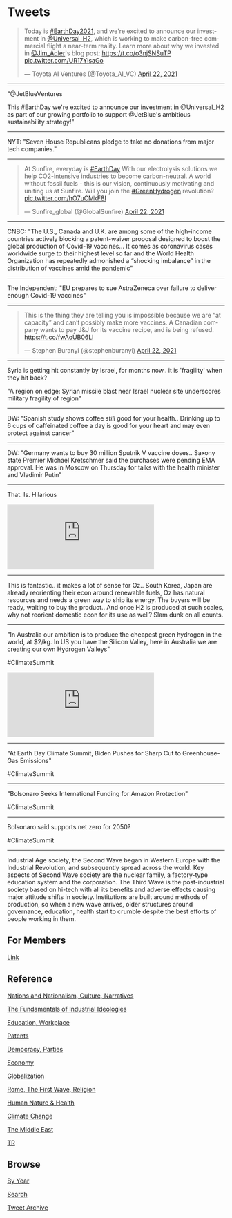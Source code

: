 # Tweets


<blockquote class="twitter-tweet"><p lang="en" dir="ltr">Today is <a href="https://twitter.com/hashtag/EarthDay2021?src=hash&amp;ref_src=twsrc%5Etfw">#EarthDay2021</a>, and we&#39;re excited to announce our investment in <a href="https://twitter.com/Universal_H2?ref_src=twsrc%5Etfw">@Universal_H2</a>, which is working to make carbon-free commercial flight a near-term reality. Learn more about why we invested in <a href="https://twitter.com/jim_adler?ref_src=twsrc%5Etfw">@Jim_Adler</a>&#39;s blog post: <a href="https://t.co/o3njSNSuTP">https://t.co/o3njSNSuTP</a> <a href="https://t.co/UR17YlsaGo">pic.twitter.com/UR17YlsaGo</a></p>&mdash; Toyota AI Ventures (@Toyota_AI_VC) <a href="https://twitter.com/Toyota_AI_VC/status/1385264096849715200?ref_src=twsrc%5Etfw">April 22, 2021</a></blockquote> <script async src="https://platform.twitter.com/widgets.js" charset="utf-8"></script>

---

"@JetBlueVentures

This #EarthDay we're excited to announce our investment in
@Universal_H2 as part of our growing portfolio to support @JetBlue's
ambitious sustainability strategy!"

---

NYT: "Seven House Republicans pledge to take no donations from major tech companies."

---

<blockquote class="twitter-tweet"><p lang="en" dir="ltr">At Sunfire, everyday is <a href="https://twitter.com/hashtag/EarthDay?src=hash&amp;ref_src=twsrc%5Etfw">#EarthDay</a> With our electrolysis solutions we help CO2-intensive industries to become carbon-neutral. A world without fossil fuels - this is our vision, continuously motivating and uniting us at Sunfire. Will you join the <a href="https://twitter.com/hashtag/GreenHydrogen?src=hash&amp;ref_src=twsrc%5Etfw">#GreenHydrogen</a> revolution? <a href="https://t.co/hO7uCMkF8I">pic.twitter.com/hO7uCMkF8I</a></p>&mdash; Sunfire_global (@GlobalSunfire) <a href="https://twitter.com/GlobalSunfire/status/1385169715195224066?ref_src=twsrc%5Etfw">April 22, 2021</a></blockquote> <script async src="https://platform.twitter.com/widgets.js" charset="utf-8"></script>

---

CNBC: "The U.S., Canada and U.K. are among some of the high-income countries
actively blocking a patent-waiver proposal designed to boost the
global production of Covid-19 vaccines... It comes as coronavirus
cases worldwide surge to their highest level so far and the World
Health Organization has repeatedly admonished a “shocking imbalance”
in the distribution of vaccines amid the pandemic"

---

The Independent: "EU prepares to sue AstraZeneca over failure to deliver enough Covid-19 vaccines"

---

<blockquote class="twitter-tweet"><p lang="en" dir="ltr">This is the thing they are telling you is impossible because we are “at capacity” and can’t possibly make more vaccines. A Canadian company wants to pay J&amp;J for its vaccine recipe, and is being refused. <a href="https://t.co/fwAoUB06Ll">https://t.co/fwAoUB06Ll</a></p>&mdash; Stephen Buranyi (@stephenburanyi) <a href="https://twitter.com/stephenburanyi/status/1385228389360017416?ref_src=twsrc%5Etfw">April 22, 2021</a></blockquote> <script async src="https://platform.twitter.com/widgets.js" charset="utf-8"></script>

---

Syria is getting hit constantly by Israel, for months now.. it is
'fragility' when they hit back?

"A region on edge: Syrian missile blast near Israel nuclear site
underscores military fragility of region"

---

DW: "Spanish study shows coffee *still* good for your
health.. Drinking up to 6 cups of caffeinated coffee a day is good for
your heart and may even protect against cancer"

---

DW: "Germany wants to buy 30 million Sputnik V vaccine doses.. Saxony
state Premier Michael Kretschmer said the purchases were pending EMA
approval. He was in Moscow on Thursday for talks with the health
minister and Vladimir Putin"

---

That. Is. Hilarious

<iframe width="340" src="https://www.youtube.com/embed/WVCOYUXkeKg?start=35&end=170" title="YouTube video player" frameborder="0" allow="accelerometer; autoplay; clipboard-write; encrypted-media; gyroscope; picture-in-picture" allowfullscreen></iframe>

---

This is fantastic.. it makes a lot of sense for Oz.. South Korea,
Japan are already reorienting their econ around renewable fuels, Oz
has natural resources and needs a green way to ship its energy. The
buyers will be ready, waiting to buy the product.. And once H2 is
produced at such scales, why not reorient domestic econ for its use as
well?  Slam dunk on all counts.

---

"In Australia our ambition is to produce the cheapest green hydrogen
in the world, at $2/kg. In US you have the Silicon Valley, here in
Australia we are creating our own Hydrogen Valleys"

\#ClimateSummit

<iframe width="340" src="https://www.youtube.com/embed/nzg2VK5iBHc?start=7256&end=7396" title="YouTube video player" frameborder="0" allow="accelerometer; autoplay; clipboard-write; encrypted-media; gyroscope; picture-in-picture" allowfullscreen></iframe>

---

"At Earth Day Climate Summit, Biden Pushes for Sharp Cut to
Greenhouse-Gas Emissions"

\#ClimateSummit

---

"Bolsonaro Seeks International Funding for Amazon Protection"

\#ClimateSummit

---

Bolsonaro said supports net zero for 2050?

\#ClimateSummit

---

Industrial Age society, the Second Wave began in Western Europe with
the Industrial Revolution, and subsequently spread across the
world. Key aspects of Second Wave society are the nuclear family, a
factory-type education system and the corporation. The Third Wave is
the post-industrial society based on hi-tech with all its benefits and
adverse effects causing major attitude shifts in society. Institutions
are built around methods of production, so when a new wave arrives,
older structures around governance, education, health start to crumble
despite the best efforts of people working in them.

## For Members

[Link](https://thirdwave-members.herokuapp.com)

## Reference

[Nations and Nationalism, Culture, Narratives](/2013/02/nations-and-nationalism.md)

[The Fundamentals of Industrial Ideologies](/2011/04/fundamentals-of-industrial-ideologies.md)

[Education, Workplace](2017/09/education-workplace.md)

[Patents](/2018/09/patents.md)

[Democracy, Parties](/2016/11/democracy.md)

[Economy](/2018/05/economy.md)

[Globalization](/2018/09/globalization.md)

[Rome, The First Wave, Religion](/2017/12/rome.md)

[Human Nature & Health](/2020/07/human-nature.md)

[Climate Change](/2018/12/climate.md)

[The Middle East](/2019/07/middleeast.md)

[TR](../tr)

## Browse

[By Year](years.md)

[Search](search.html)

[Tweet Archive](/tweets/README.md)


